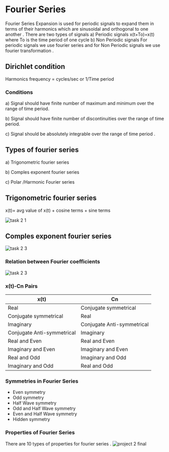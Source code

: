 # Fourier Series 
Fourier Series Expansion is used for periodic signals to expand them in terms of their harmonics which are sinusoidal and orthogonal to one another .
There are two types of signals 
a) Periodic signals 
x(t+To)=x(t) where To is the time period of one cycle 
b) Non Periodic signals 
For periodic signals we use fourier series and for Non Periodic signals we use fourier transformation .
## Dirichlet condition 
Harmonics frequency = cycles/sec or 1/Time period 
### Conditions 
a) Signal should have finite number of maximum and minimum over the range of time period.

b) Signal should have finite number of discontinuities over the range of time period.

c) Signal should be absolutely integrable over the range of time period .
## Types of fourier series 
a) Trigonometric fourier series

b) Comples exponent fourier series

c) Polar /Harmonic Fourier series
## Trigonometric fourier series
x(t)= avg value of x(t) + cosine terms + sine terms 

![task 2  1](https://user-images.githubusercontent.com/85411965/125662262-7d566f8d-6dd8-4065-b121-7a003d2105ad.jpg)

## Comples exponent fourier series

![task 2 3](https://user-images.githubusercontent.com/85411965/125663227-2446489d-144d-4a46-8a45-5321d4315b6b.jpg)

### Relation between Fourier coefficients

![task 2 3](https://user-images.githubusercontent.com/85411965/125663991-7d33413f-26b8-462b-94b2-a64681a5eb25.jpg)

### x(t)-Cn Pairs

| x(t) | Cn |
|---|---|
| Real | Conjugate symmetrical |
| Conjugate symmetrical | Real |
| Imaginary | Conjugate Anti-symmetrical |
| Conjugate Anti-symmetrical | Imaginary |
| Real and Even | Real and Even |
| Imaginary and Even | Imaginary and Even |
| Real and Odd | Imaginary and Odd |
| Imaginary and Odd | Real and Odd |

### Symmetries in Fourier Series 

- Even symmetry
- Odd symmetry
- Half Wave symmetry
- Odd and Half Wave symmetry 
- Even and Half Wave symmetry 
- Hidden symmetry

### Properties of Fourier Series 

There are 10 types of properties for fourier series .
![project 2 final](https://user-images.githubusercontent.com/85411965/125820223-efe9393b-f9cf-42ab-8855-64c20f9d759d.jpg)







 


